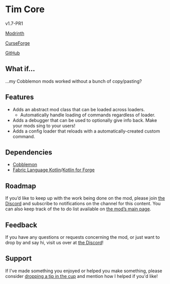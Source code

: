 # Tim Core

v1.7-PR1

[Modrinth](https://modrinth.com/mod/cobblemon-tim-core)

[CurseForge](https://www.curseforge.com/minecraft/mc-mods/cobblemon-tim-core)

[GitHub](https://github.com/timinc-cobble/cobblemon-tim-core)

## What if…

…my Cobblemon mods worked without a bunch of copy/pasting?

## Features

- Adds an abstract mod class that can be loaded across loaders.
  - Automatically handle loading of commands regardless of loader.
- Adds a debugger that can be used to optionally give info back. Make your mods sing to your users!
- Adds a config loader that reloads with a automatically-created custom command.

## Dependencies

- [Cobblemon](https://www.notion.so/Cobblemon-22157e0d4afd80a49896c70a775a3c7f?pvs=21)
- [Fabric Language Kotlin](https://www.notion.so/Fabric-Language-Kotlin-22157e0d4afd80b69919e8540208081b?pvs=21)/[Kotlin for Forge](https://www.notion.so/Kotlin-For-Forge-22157e0d4afd80799f2dd0a63e8ecdbb?pvs=21)

## Roadmap

If you’d like to keep up with the work being done on the mod, please join [the Discord](https://discord.com/invite/WKAR27SdSv) and subscribe to notifications on the channel for this content. You can also keep track of the to do list available on [the mod’s main page](https://www.notion.so/Tim-Core-22057e0d4afd809b9c02e78f26805376?pvs=21).

## Feedback

If you have any questions or requests concerning the mod, or just want to drop by and say hi, visit us over at [the Discord](https://discord.com/invite/WKAR27SdSv)!

## Support

If I've made something you enjoyed or helped you make something, please consider [dropping a tip in the cup](https://ko-fi.com/timsminecraftmods) and mention how I helped if you'd like!